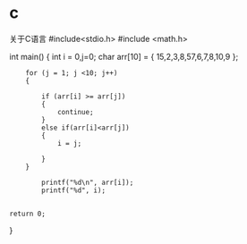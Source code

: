 # c
关于C语言
#include<stdio.h>
#include <math.h>

int main()
{
	int i = 0,j=0;
	char arr[10] = { 15,2,3,8,57,6,7,8,10,9 };
	
		for (j = 1; j <10; j++)
		{

			if (arr[i] >= arr[j])
			{
				continue;
			}
			else if(arr[i]<arr[j])
			{
				i = j;

			}
		}
		
			printf("%d\n", arr[i]);
			printf("%d", i);
	
	
	return 0;
}

